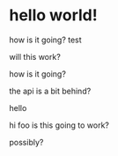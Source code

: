 # hello world!

how is it going? test

will this work?

how is it going?

the api is a bit behind?

hello

hi foo is this going to work?

possibly?